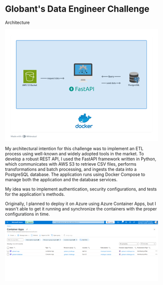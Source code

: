 # Globant's Data Engineer Challenge

Architecture

![architecture_img](/diagram.png)

My architectural intention for this challenge was to implement an ETL process using well-known and widely adopted tools in the market. To develop a robust REST API, I used the FastAPI framework written in Python, which communicates with AWS S3 to retrieve CSV files, performs transformations and batch processing, and ingests the data into a PostgreSQL database. The application runs using Docker Compose to manage both the application and the database services.

My idea was to implement authentication, security configurations, and tests for the application's methods.

Originally, I planned to deploy it on Azure using Azure Container Apps, but I wasn't able to get it running and synchronize the containers with the proper configurations in time.

![azure_img](/azure_dpl.png)
